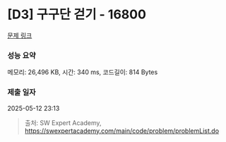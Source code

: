 # [D3] 구구단 걷기 - 16800 

[문제 링크](https://swexpertacademy.com/main/code/problem/problemDetail.do?contestProbId=AYaf9W8afyMDFAQ9) 

### 성능 요약

메모리: 26,496 KB, 시간: 340 ms, 코드길이: 814 Bytes

### 제출 일자

2025-05-12 23:13



> 출처: SW Expert Academy, https://swexpertacademy.com/main/code/problem/problemList.do